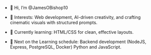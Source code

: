 - 👋 Hi, I’m @JamesOBishop10
  
- 👀 Interests: Web development, AI-driven creativity, and crafting cinematic visuals with structured prompts.
- 🌱 Currently learning: HTML/CSS for clean, effective layouts.  
- 🌱 Next on the Learning schedule: Backend development (NodeJS, Express, PostgreSQL, Docker) Python and JavaScript.  


<!---
JamesOBishop10/JamesOBishop10 is a ✨ special ✨ repository because its `README.md` (this file) appears on your GitHub profile.
You can click the Preview link to take a look at your changes.
--->
